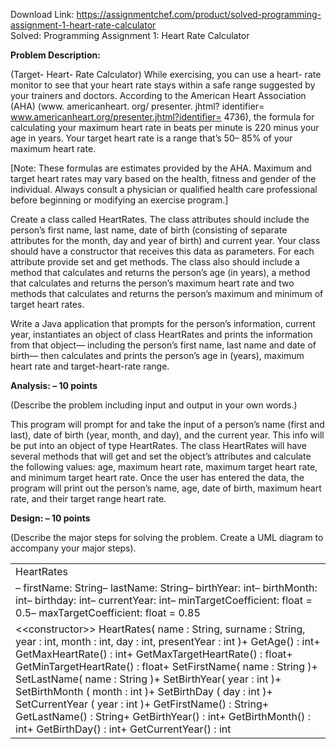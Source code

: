 Download Link: https://assignmentchef.com/product/solved-programming-assignment-1-heart-rate-calculator
<br>
Solved: Programming Assignment 1: Heart Rate Calculator

<strong>Problem Description:</strong>

(Target- Heart- Rate Calculator) While exercising, you can use a heart- rate monitor to see that your heart rate stays within a safe range suggested by your trainers and doctors. According to the American Heart Association (AHA) (www. americanheart. org/ presenter. jhtml? identifier= www.americanheart.org/presenter.jhtml?identifier= 4736), the formula for calculating your maximum heart rate in beats per minute is 220 minus your age in years. Your target heart rate is a range that’s 50– 85% of your maximum heart rate.




[Note: These formulas are estimates provided by the AHA. Maximum and target heart rates may vary based on the health, fitness and gender of the individual. Always consult a physician or qualified health care professional before beginning or modifying an exercise program.]




Create a class called HeartRates. The class attributes should include the person’s first name, last name, date of birth (consisting of separate attributes for the month, day and year of birth) and current year. Your class should have a constructor that receives this data as parameters. For each attribute provide set and get methods. The class also should include a method that calculates and returns the person’s age (in years), a method that calculates and returns the person’s maximum heart rate and two methods that calculates and returns the person’s maximum and minimum of target heart rates.




Write a Java application that prompts for the person’s information, current year, instantiates an object of class HeartRates and prints the information from that object— including the person’s first name, last name and date of birth— then calculates and prints the person’s age in (years), maximum heart rate and target-heart-rate range.




<strong> </strong>

<strong> </strong>

<strong>Analysis: – 10 points</strong>

(Describe the problem including input and output in your own words.)




This program will prompt for and take the input of a person’s name (first and last), date of birth (year, month, and day), and the current year. This info will be put into an object of type HeartRates. The class HeartRates will have several methods that will get and set the object’s attributes and calculate the following values: age, maximum heart rate, maximum target heart rate, and minimum target heart rate. Once the user has entered the data, the program will print out the person’s name, age, date of birth, maximum heart rate, and their target range heart rate.










<strong>Design: – 10 points</strong>

(Describe the major steps for solving the problem.  Create a UML diagram to accompany your major steps).




<table width="708">

 <tbody>

  <tr>

   <td width="708">HeartRates</td>

  </tr>

  <tr>

   <td width="708">– firstName: String– lastName: String– birthYear: int– birthMonth: int– birthday: int– currentYear: int– minTargetCoefficient: float = 0.5– maxTargetCoefficient: float = 0.85</td>

  </tr>

  <tr>

   <td width="708">&lt;&lt;constructor&gt;&gt; HeartRates( name : String, surname : String, year : int, month : int, day : int, presentYear : int )+ GetAge() : int+ GetMaxHeartRate() : int+ GetMaxTargetHeartRate() : float+ GetMinTargetHeartRate() : float+ SetFirstName( name : String )+ SetLastName( name : String )+ SetBirthYear( year : int )+ SetBirthMonth ( month : int )+ SetBirthDay ( day : int )+ SetCurrentYear ( year : int )+ GetFirstName() : String+ GetLastName() : String+ GetBirthYear() : int+ GetBirthMonth() : int+ GetBirthDay() : int+ GetCurrentYear() : int</td>

  </tr>

 </tbody>

</table>